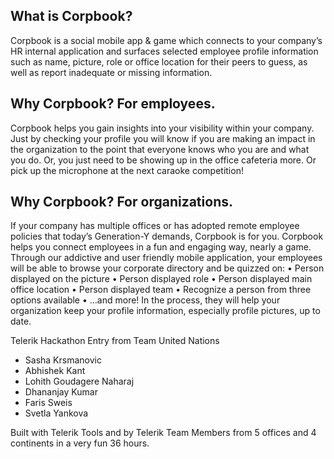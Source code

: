 
What is Corpbook?
-------------------
Corpbook is a social mobile app & game which connects to your company’s HR internal application and surfaces selected employee profile information such as name, picture, role or office location for their peers to guess, as well as report inadequate or missing information. 



Why Corpbook? For employees. 
--------------------------
Corpbook helps you gain insights into your visibility within your company. Just by checking your profile you will know if you are making an impact in the organization to the point that everyone knows who you are and what you do. Or, you just need to be showing up in the office cafeteria more. Or pick up the microphone at the next caraoke competition!

Why Corpbook? For organizations. 
------------------------------
If your company has multiple offices or has adopted remote employee policies that today’s Generation-Y demands, Corpbook is for you. 
Corpbook helps you connect employees in a fun and engaging way, nearly a game.  Through our addictive and user friendly mobile application, your employees will be able to browse your corporate directory and be quizzed on: 
•	Person displayed on the picture
•	Person displayed role
•	Person displayed main office location
•	Person displayed team
•	Recognize a person from three options available
•	…and more!
In the process, they will help your organization keep your profile information, especially profile pictures, up to date. 

Telerik Hackathon Entry from Team United Nations
- Sasha Krsmanovic
- Abhishek Kant
- Lohith Goudagere Naharaj
- Dhananjay Kumar 
- Faris Sweis
- Svetla Yankova


Built with Telerik Tools and by Telerik Team Members from 5 offices and 4 continents in a very fun 36 hours. 
